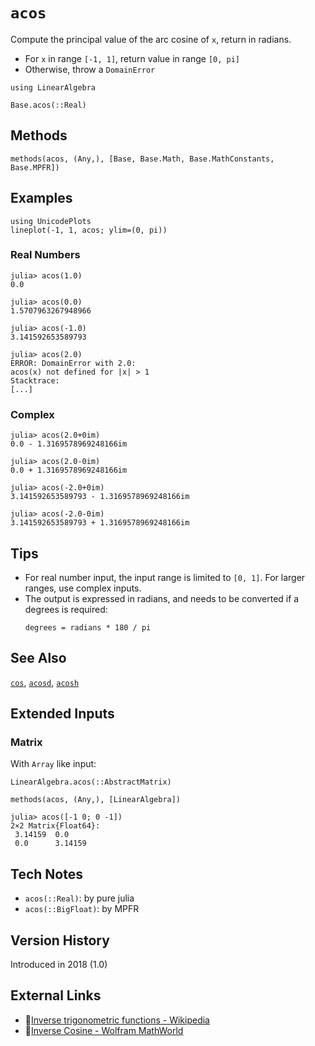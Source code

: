 # `acos`

Compute the principal value of the arc cosine of `x`,
return in radians.

- For `x` in range `[-1, 1]`, return value in range `[0, pi]`
- Otherwise, throw a `DomainError`

```@setup repl_only
using LinearAlgebra
```
```@docs
Base.acos(::Real)
```


## Methods
```@repl
methods(acos, (Any,), [Base, Base.Math, Base.MathConstants, Base.MPFR])
```


## Examples
```@repl
using UnicodePlots
lineplot(-1, 1, acos; ylim=(0, pi))
```

### Real Numbers
```jldoctest
julia> acos(1.0)
0.0

julia> acos(0.0)
1.5707963267948966

julia> acos(-1.0)
3.141592653589793

julia> acos(2.0)
ERROR: DomainError with 2.0:
acos(x) not defined for |x| > 1
Stacktrace:
[...]
```

### Complex
```jldoctest
julia> acos(2.0+0im)
0.0 - 1.3169578969248166im

julia> acos(2.0-0im)
0.0 + 1.3169578969248166im

julia> acos(-2.0+0im)
3.141592653589793 - 1.3169578969248166im

julia> acos(-2.0-0im)
3.141592653589793 + 1.3169578969248166im
```


## Tips
- For real number input, the input range is limited to `[0, 1]`.
    For larger ranges, use complex inputs.
- The output is expressed in radians,
    and needs to be converted if a degrees is required:
    ```
    degrees = radians * 180 / pi
    ```

## See Also
[`cos`](@ref), [`acosd`](@ref), [`acosh`](@ref)


## Extended Inputs

### Matrix
With `Array` like input:
```@docs
LinearAlgebra.acos(::AbstractMatrix)
```
```@repl repl_only
methods(acos, (Any,), [LinearAlgebra])
```

```jldoctest
julia> acos([-1 0; 0 -1])
2×2 Matrix{Float64}:
 3.14159  0.0
 0.0      3.14159
```


## Tech Notes
- `acos(::Real)`: by pure julia
- `acos(::BigFloat)`: by MPFR


## Version History
Introduced in 2018 (1.0)


## External Links
- 🔗[Inverse trigonometric functions - Wikipedia](https://en.wikipedia.org/wiki/Inverse_trigonometric_functions)
- 🔗[Inverse Cosine - Wolfram MathWorld](https://mathworld.wolfram.com/InverseCosine.html)
